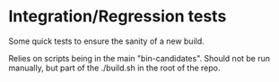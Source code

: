 # Integration/Regression tests

Some quick tests to ensure the sanity of a new build.

Relies on scripts being in the main "bin-candidates". Should not be run manually, but part of the ./build.sh in the root of the repo.
